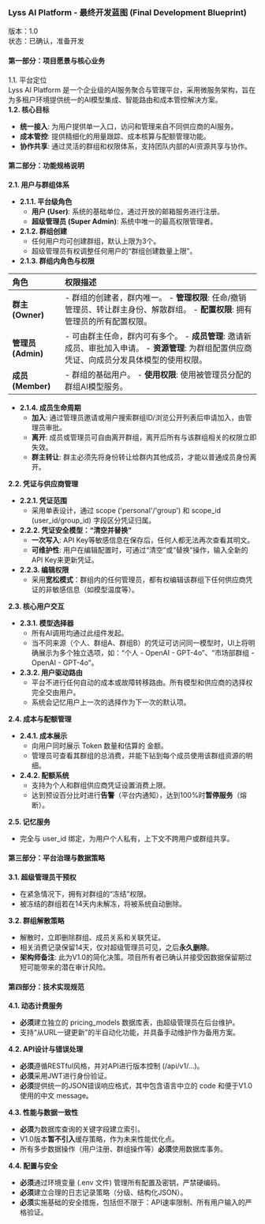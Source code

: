 ### **Lyss AI Platform \- 最终开发蓝图 (Final Development Blueprint)**

版本：1.0  
状态：已确认，准备开发

#### **第一部分：项目愿景与核心业务**

1.1. 平台定位  
Lyss AI Platform 是一个企业级的AI服务聚合与管理平台，采用微服务架构，旨在为多租户环境提供统一的AI模型集成、智能路由和成本管控解决方案。  
**1.2. 核心目标**

* **统一接入**: 为用户提供单一入口，访问和管理来自不同供应商的AI服务。  
* **成本管控**: 提供精细化的用量跟踪、成本核算与配额管理功能。  
* **协作共享**: 通过灵活的群组和权限体系，支持团队内部的AI资源共享与协作。

#### **第二部分：功能规格说明**

**2.1. 用户与群组体系**

* **2.1.1. 平台级角色**  
  * **用户 (User)**: 系统的基础单位，通过开放的邮箱服务进行注册。  
  * **超级管理员 (Super Admin)**: 系统中唯一的最高权限管理者。  
* **2.1.2. 群组创建**  
  * 任何用户均可创建群组，默认上限为3个。  
  * 超级管理员有权调整任何用户的“群组创建数量上限”。  
* **2.1.3. 群组内角色与权限**

| 角色 | 权限描述 |
| :---- | :---- |
| **群主 (Owner)** | \- 群组的创建者，群内唯一。 \- **管理权限**: 任命/撤销管理员、转让群主身份、解散群组。 \- **配置权限**: 拥有管理员的所有配置权限。 |
| **管理员 (Admin)** | \- 可由群主任命，群内可有多个。 \- **成员管理**: 邀请新成员、审批加入申请。 \- **资源管理**: 为群组配置供应商凭证、向成员分发具体模型的使用权限。 |
| **成员 (Member)** | \- 群组的基础用户。 \- **使用权限**: 使用被管理员分配的群组AI模型服务。 |

* **2.1.4. 成员生命周期**  
  * **加入**: 通过管理员邀请或用户搜索群组ID/浏览公开列表后申请加入，由管理员审批。  
  * **离开**: 成员或管理员可自由离开群组，离开后所有与该群组相关的权限立即失效。  
  * **群主转让**: 群主必须先将身份转让给群内其他成员，才能以普通成员身份离开。

**2.2. 凭证与供应商管理**

* **2.2.1. 凭证范围**  
  * 采用单表设计，通过 scope ('personal'/'group') 和 scope\_id (user\_id/group\_id) 字段区分凭证归属。  
* **2.2.2. 凭证安全模型：“清空并替换”**  
  * **一次写入**: API Key等敏感信息在保存后，任何人都无法再次查看其明文。  
  * **可维护性**: 用户在编辑配置时，可通过“清空”或“替换”操作，输入全新的API Key来更新凭证。  
* **2.2.3. 编辑权限**  
  * 采用**宽松模式**：群组内的任何管理员，都有权编辑该群组下任何供应商凭证的非敏感信息（如模型温度等）。

**2.3. 核心用户交互**

* **2.3.1. 模型选择器**  
  * 所有AI调用均通过此组件发起。  
  * 当不同来源（个人、群组A、群组B）的凭证可访问同一模型时，UI上将明确展示为多个独立选项，如：“个人 \- OpenAI \- GPT-4o”、“市场部群组 \- OpenAI \- GPT-4o”。  
* **2.3.2. 用户驱动路由**  
  * 平台不进行任何自动的成本或故障转移路由。所有模型和供应商的选择权完全交由用户。  
  * 系统会记忆用户上一次的选择作为下一次的默认项。

**2.4. 成本与配额管理**

* **2.4.1. 成本展示**  
  * 向用户同时展示 Token 数量和估算的 金额。  
  * 管理员可查看其群组的总消费，并能下钻到每个成员使用该群组资源的明细。  
* **2.4.2. 配额系统**  
  * 支持为个人和群组供应商凭证设置消费上限。  
  * 达到预设百分比时进行**告警**（平台内通知），达到100%时**暂停服务**（熔断）。

**2.5. 记忆服务**

* 完全与 user\_id 绑定，为用户个人私有，上下文不跨用户或群组共享。

#### **第三部分：平台治理与数据策略**

**3.1. 超级管理员干预权**

* 在紧急情况下，拥有对群组的“冻结”权限。  
* 被冻结的群组若在14天内未解冻，将被系统自动删除。

**3.2. 群组解散策略**

* 解散时，立即删除群组、成员关系和关联凭证。  
* 相关消费记录保留14天，仅对超级管理员可见，之后**永久删除**。  
* **架构师备注**: 此为V1.0的简化决策。项目所有者已确认并接受因数据保留期过短可能带来的潜在审计风险。

#### **第四部分：技术实现规范**

**4.1. 动态计费服务**

* **必须**建立独立的 pricing\_models 数据库表，由超级管理员在后台维护。  
* 支持“从URL一键更新”的半自动化功能，并具备手动维护作为备用方案。

**4.2. API设计与错误处理**

* **必须**遵循RESTful风格，并对API进行版本控制 (/api/v1/...)。  
* **必须**采用JWT进行身份验证。  
* **必须**提供统一的JSON错误响应格式，其中包含语言中立的 code 和便于V1.0使用的中文 message。

**4.3. 性能与数据一致性**

* **必须**为数据库查询的关键字段建立索引。  
* V1.0版本**暂不引入**缓存策略，作为未来性能优化点。  
* 所有多步数据操作（用户注册、群组操作等）**必须**使用数据库事务。

**4.4. 配置与安全**

* **必须**通过环境变量 (.env 文件) 管理所有配置及密钥，严禁硬编码。  
* **必须**建立合理的日志记录策略（分级、结构化JSON）。  
* **必须**实施基础的安全措施，包括但不限于：API速率限制、所有用户输入的严格验证。